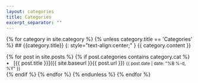```yaml
---
layout: categories
title: Categories
excerpt_separator: ""
---
```


<div class="content align-left" markdown="1">
{% for category in site.category %}
{% unless category.title == 'Categories' %}
## {{category.title}}
{: style="text-align:center;" }
{{ category.content }}

{% for post in site.posts %}
	{% if post.categories contains category.cat %}
&nbsp; &#8226; &nbsp; [{{ post.title }}]({{ site.baseurl }}{{ post.url }})
<small class="hidden-xs">{{ post.date | date: "%B %-d, %Y" }}</small>  
{% endif %}
{% endfor %}
{% endunless %}
{% endfor %}
</div>